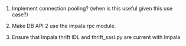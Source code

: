 1. Implement connection pooling? (when is this useful given this use case?)

2. Make DB API 2 use the impala.rpc module.

3. Ensure that Impala thrift IDL and thrift_sasl.py are current with Impala